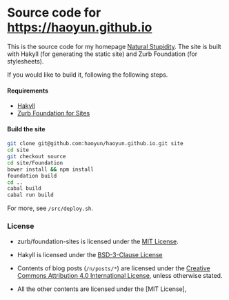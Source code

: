 Source code for <https://haoyun.github.io>
==========================================

This is the source code for my homepage
[Natural Stupidity](https://haoyun.github.io).
The site is built with Hakyll (for generating the static site) and
Zurb Foundation (for stylesheets).

If you would like to build it, following the following steps.

#### Requirements

* [Hakyll][]
* [Zurb Foundation for Sites][Foundation]


#### Build the site

```bash
git clone git@github.com:haoyun/haoyun.github.io.git site
cd site
git checkout source
cd site/Foundation
bower install && npm install
foundation build
cd ..
cabal build
cabal run build
```

For more, see `/src/deploy.sh`.


### License

* zurb/foundation-sites is licensed under the [MIT License][MIT].
* Hakyll is licensed under the [BSD-3-Clause License][BSD-3]

* Contents of blog posts (`/n/posts/*`) are licensed under the
  [Creative Commons Attribution 4.0 International License][CC-BY],
  unless otherwise stated.
* All the other contents are licensed under the [MIT License],


[CC-BY]: //creativecommons.org/licenses/by/4.0/
[BSD-3]: //hackage.haskell.org/package/hakyll-4.12.1.0/src/LICENSE
[MIT]: //github.com/zurb/foundation-sites/blob/develop/LICENSE

[Hakyll]: //jaspervdj.be/hakyll/tutorials/01-installation.html
[Foundation]: //foundation.zurb.com/sites/docs/installation.html#install-with-foundation-cli